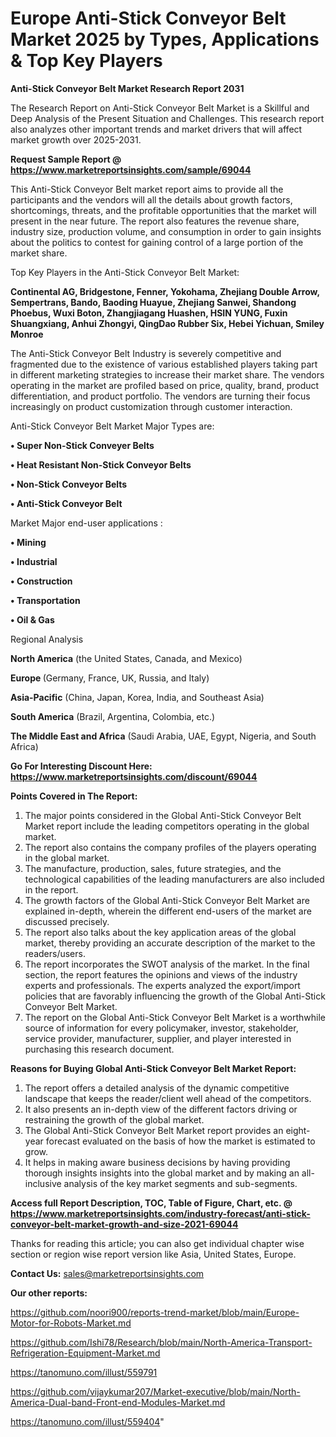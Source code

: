 # Europe Anti-Stick Conveyor Belt Market 2025 by Types, Applications & Top Key Players

<strong>Anti-Stick Conveyor Belt Market Research Report 2031</strong>

The Research Report on Anti-Stick Conveyor Belt Market is a Skillful and Deep Analysis of the Present Situation and Challenges. This research report also analyzes other important trends and market drivers that will affect market growth over 2025-2031.

<strong>Request Sample Report @ <a href=https://www.marketreportsinsights.com/sample/69044>https://www.marketreportsinsights.com/sample/69044</a></strong>

This Anti-Stick Conveyor Belt market report aims to provide all the participants and the vendors will all the details about growth factors, shortcomings, threats, and the profitable opportunities that the market will present in the near future. The report also features the revenue share, industry size, production volume, and consumption in order to gain insights about the politics to contest for gaining control of a large portion of the market share.

Top Key Players in the Anti-Stick Conveyor Belt Market:

<strong>Continental AG, Bridgestone, Fenner, Yokohama, Zhejiang Double Arrow, Sempertrans, Bando, Baoding Huayue, Zhejiang Sanwei, Shandong Phoebus, Wuxi Boton, Zhangjiagang Huashen, HSIN YUNG, Fuxin Shuangxiang, Anhui Zhongyi, QingDao Rubber Six, Hebei Yichuan, Smiley Monroe</strong>

The Anti-Stick Conveyor Belt Industry is severely competitive and fragmented due to the existence of various established players taking part in different marketing strategies to increase their market share. The vendors operating in the market are profiled based on price, quality, brand, product differentiation, and product portfolio. The vendors are turning their focus increasingly on product customization through customer interaction.

Anti-Stick Conveyor Belt Market Major Types are:

<strong>• Super Non-Stick Conveyer Belts

• Heat Resistant Non-Stick Conveyor Belts

• Non-Stick Conveyor Belts

• Anti-Stick Conveyor Belt</strong>

Market Major end-user applications :

<strong>• Mining

• Industrial

• Construction

• Transportation

• Oil & Gas</strong>

Regional Analysis

</u><strong><b>North America</b></strong> (the United States, Canada, and Mexico)

<strong><b>Europe </b></strong>(Germany, France, UK, Russia, and Italy)

<strong><b>Asia-Pacific</b></strong> (China, Japan, Korea, India, and Southeast Asia)

<strong><b>South America</b></strong> (Brazil, Argentina, Colombia, etc.)

<strong><b>The Middle East and Africa</b></strong> (Saudi Arabia, UAE, Egypt, Nigeria, and South Africa)

<strong>Go For Interesting Discount Here: <a href=https://www.marketreportsinsights.com/discount/69044>https://www.marketreportsinsights.com/discount/69044</a></strong>

<strong>Points Covered in The Report:</strong>
<ol>
  <li>The major points considered in the Global Anti-Stick Conveyor Belt Market report include the leading competitors operating in the global market.</li>
  <li>The report also contains the company profiles of the players operating in the global market.</li>
  <li>The manufacture, production, sales, future strategies, and the technological capabilities of the leading manufacturers are also included in the report.</li>
  <li>The growth factors of the Global Anti-Stick Conveyor Belt Market are explained in-depth, wherein the different end-users of the market are discussed precisely.</li>
  <li>The report also talks about the key application areas of the global market, thereby providing an accurate description of the market to the readers/users.</li>
  <li>The report incorporates the SWOT analysis of the market. In the final section, the report features the opinions and views of the industry experts and professionals. The experts analyzed the export/import policies that are favorably influencing the growth of the Global Anti-Stick Conveyor Belt Market.</li>
  <li>The report on the Global Anti-Stick Conveyor Belt Market is a worthwhile source of information for every policymaker, investor, stakeholder, service provider, manufacturer, supplier, and player interested in purchasing this research document.</li>
</ol>
<strong>Reasons for Buying Global Anti-Stick Conveyor Belt Market Report:</strong>

<ol>
  <li>The report offers a detailed analysis of the dynamic competitive landscape that keeps the reader/client well ahead of the competitors.</li>
  <li>It also presents an in-depth view of the different factors driving or restraining the growth of the global market.</li>
  <li>The Global Anti-Stick Conveyor Belt Market report provides an eight-year forecast evaluated on the basis of how the market is estimated to grow.</li>
  <li>It helps in making aware business decisions by having providing thorough insights insights into the global market and by making an all-inclusive analysis of the key market segments and sub-segments.</li>
</ol>
<strong>Access full Report Description, TOC, Table of Figure, Chart, etc. @ <a href=https://www.marketreportsinsights.com/industry-forecast/anti-stick-conveyor-belt-market-growth-and-size-2021-69044>https://www.marketreportsinsights.com/industry-forecast/anti-stick-conveyor-belt-market-growth-and-size-2021-69044</a></strong>


Thanks for reading this article; you can also get individual chapter wise section or region wise report version like Asia, United States, Europe.

<strong>Contact Us:</strong>
sales@marketreportsinsights.com

<strong>Our other reports:</strong>

<a href=https://github.com/noori900/reports-trend-market/blob/main/Europe-Motor-for-Robots-Market.md>https://github.com/noori900/reports-trend-market/blob/main/Europe-Motor-for-Robots-Market.md</a>

<a href=https://github.com/Ishi78/Research/blob/main/North-America-Transport-Refrigeration-Equipment-Market.md>https://github.com/Ishi78/Research/blob/main/North-America-Transport-Refrigeration-Equipment-Market.md</a>

<a href=https://tanomuno.com/illust/559791>https://tanomuno.com/illust/559791</a>

<a href=https://github.com/vijaykumar207/Market-executive/blob/main/North-America-Dual-band-Front-end-Modules-Market.md>https://github.com/vijaykumar207/Market-executive/blob/main/North-America-Dual-band-Front-end-Modules-Market.md</a>

<a href=https://tanomuno.com/illust/559404>https://tanomuno.com/illust/559404</a>"

